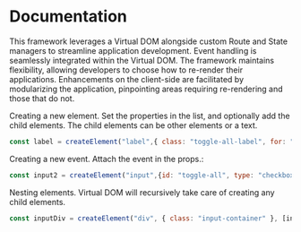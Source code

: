 # Documentation

This framework leverages a Virtual DOM alongside custom Route and State managers to streamline application development. Event handling is seamlessly integrated within the Virtual DOM. The framework maintains flexibility, allowing developers to choose how to re-render their applications. Enhancements on the client-side are facilitated by modularizing the application, pinpointing areas requiring re-rendering and those that do not.

Creating a new element. Set the properties in the list, and optionally add the child elements. The child elements can be other elements or a text.

```javascript
const label = createElement("label",{ class: "toggle-all-label", for: "toggle-all" }, ["Mark as completed"]);
```

Creating a new event. Attach the event in the props.:

```javascript
const input2 = createElement("input",{id: "toggle-all", type: "checkbox", class: "toggle-all", onClick: () => {toggleAllTodos()}},[]);
```

Nesting elements. Virtual DOM will recursively take care of creating any child elements.

```javascript
const inputDiv = createElement("div", { class: "input-container" }, [input, inputLabel]);
```
